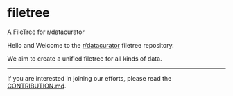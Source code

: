 # filetree
A FileTree for r/datacurator

Hello and Welcome to the [r/datacurator](https://reddit.com/r/datacurator) filetree repository.  

We aim to create a unified filetree for all kinds of data.

---

If you are interested in joining our efforts, please read the [CONTRIBUTION.md](CONTRIBUTION.md).
